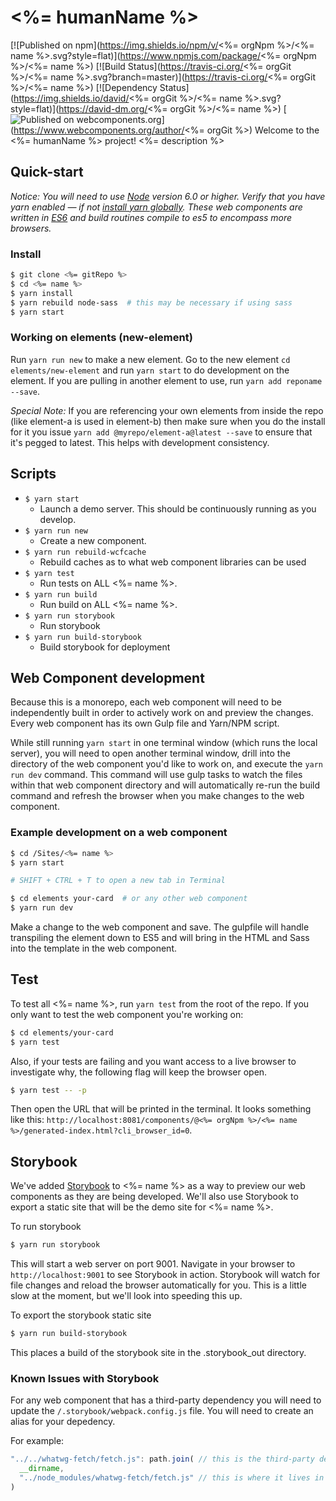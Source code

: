 # <%= humanName %>
[![Published on npm](https://img.shields.io/npm/v/<%= orgNpm %>/<%= name %>.svg?style=flat)](https://www.npmjs.com/package/<%= orgNpm %>/<%= name %>)
[![Build Status](https://travis-ci.org/<%= orgGit %>/<%= name %>.svg?branch=master)](https://travis-ci.org/<%= orgGit %>/<%= name %>)
[![Dependency Status](https://img.shields.io/david/<%= orgGit %>/<%= name %>.svg?style=flat)](https://david-dm.org/<%= orgGit %>/<%= name %>)
[![Published on webcomponents.org](https://img.shields.io/badge/webcomponents.org-published-blue.svg)](https://www.webcomponents.org/author/<%= orgGit %>)
Welcome to the <%= humanName %> project!
<%= description %>
## Quick-start

*Notice: You will need to use [Node](https://nodejs.org/en/) version 6.0 or higher. Verify that you have yarn enabled — if not [install yarn globally](https://yarnpkg.com/lang/en/docs/install/). These web components are written in [ES6](http://es6-features.org/) and build routines compile to es5 to encompass more browsers.*
### Install

```bash
$ git clone <%= gitRepo %>
$ cd <%= name %>
$ yarn install
$ yarn rebuild node-sass  # this may be necessary if using sass
$ yarn start
```

### Working on elements (new-element)
Run `yarn run new` to make a new element. Go to the new element `cd elements/new-element` and run `yarn start` to do development on the element. If you are pulling in another element to use, run `yarn add reponame --save`.

*Special Note:* If you are referencing your own elements from inside the repo (like element-a is used in element-b) then make sure when you do the install for it you issue `yarn add @myrepo/element-a@latest --save` to ensure that it's pegged to latest. This helps with development consistency.

## Scripts

- `$ yarn start`
    - Launch a demo server. This should be continuously running as you develop.
- `$ yarn run new`
    -  Create a new component.
- `$ yarn run rebuild-wcfcache`
    - Rebuild caches as to what web component libraries can be used
- `$ yarn test`
    -  Run tests on ALL <%= name %>.
- `$ yarn run build`
    -  Run build on ALL <%= name %>.
- `$ yarn run storybook`
    - Run storybook
- `$ yarn run build-storybook`
    - Build storybook for deployment


## Web Component development

Because this is a monorepo, each web component will need to be independently built in order to actively work on and preview the changes. Every web component has its own Gulp file and Yarn/NPM script.

While still running `yarn start` in one terminal window (which runs the local server), you will need to open another terminal window, drill into the directory of the web component you'd like to work on, and execute the `yarn run dev` command. This command will use gulp tasks to watch the files within that web component directory and will automatically re-run the build command and refresh the browser when you make changes to the web component.

### Example development on a web component

```bash
$ cd /Sites/<%= name %>
$ yarn start

# SHIFT + CTRL + T to open a new tab in Terminal

$ cd elements your-card  # or any other web component
$ yarn run dev
```

Make a change to the web component and save. The gulpfile will handle transpiling the element down to ES5 and will bring in the HTML and Sass into the template in the web component.

## Test

To test all <%= name %>, run `yarn test` from the root of the repo. If you only want to test the web component you're working on:

```bash
$ cd elements/your-card
$ yarn test
```

Also, if your tests are failing and you want access to a live browser to investigate why, the following flag will keep the browser open.

```bash
$ yarn test -- -p
```

Then open the URL that will be printed in the terminal. It looks something like this: `http://localhost:8081/components/@<%= orgNpm %>/<%= name %>/generated-index.html?cli_browser_id=0`.

## Storybook

We've added [Storybook](https://storybook.js.org/) to <%= name %> as a way to preview our web components as they are being developed. We'll also use Storybook to export a static site that will be the demo site for <%= name %>.

To run storybook

```bash
$ yarn run storybook
```

This will start a web server on port 9001. Navigate in your browser to `http://localhost:9001` to see Storybook in action. Storybook will watch for file changes and reload the browser automatically for you. This is a little slow at the moment, but we'll look into speeding this up.

To export the storybook static site

```bash
$ yarn run build-storybook
```

This places a build of the storybook site in the .storybook_out directory.

### Known Issues with Storybook

For any web component that has a third-party dependency you will need to update the `/.storybook/webpack.config.js` file. You will need to create an alias for your depedency.

For example:

```js
"../../whatwg-fetch/fetch.js": path.join( // this is the third-party dependency in the <%= name %>
  __dirname,
  "../node_modules/whatwg-fetch/fetch.js" // this is where it lives in node_modules
)
```
